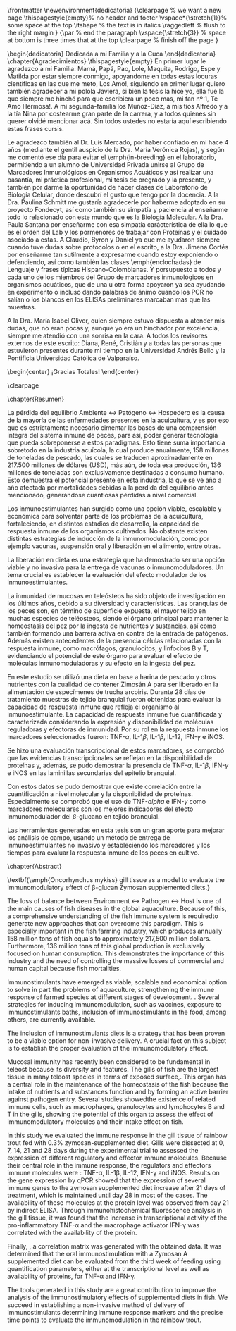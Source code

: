 \frontmatter
\newenvironment{dedicatoria}
  {\clearpage           % we want a new page
   \thispagestyle{empty}% no header and footer
   \vspace*{\stretch{1}}% some space at the top 
   \itshape             % the text is in italics
   \raggedleft          % flush to the right margin
  }
  {\par % end the paragraph
   \vspace{\stretch{3}} % space at bottom is three times that at the top
   \clearpage           % finish off the page
  }

\begin{dedicatoria}
	Dedicada a mi Familia y a la Cuca
\end{dedicatoria}
\chapter{Agradecimientos}
\thispagestyle{empty}
En primer lugar le agradezco a mi Familia: Mamá, Papá, Pao, Lole, Maquita, Rodrigo, Espe y Matilda por estar siempre conmigo, apoyandome en todas estas locuras científicas en las que me meto, Los Amo!, siguiendo en primer lugar quiero también agradecer a mi polola Javiera, si bien la tesis la hice yo, ella fue la que siempre me hinchó para que escribiera un poco mas, mi fan nº 1, Te Amo Hermosa!. A mi segunda-familia los Muñoz-Díaz, a mis tios Alfredo y a la tía Nina por costearme gran parte de la carrera, y a todos quienes sin querer olvidé mencionar acá. Sin todos ustedes no estaría aquí escribiendo estas frases cursis.

Le agradezco también al Dr. Luis Mercado, por haber confiado en mi hace 4 años (mediante el gentil auspicio de la Dra. María Verónica Rojas), y según me comentó ese día para evitar el \emph{in-breeding} en el laboratorio, permitiendo a un alumno de Universidad Privada unirse al Grupo de Marcadores Inmunológicos en Organismos Acuáticos y así realizar una pasantía, mi práctica profesional, mi tesis de pregrado y la presente, y también por darme la oportunidad de hacer clases de Laboratorio de Biología Celular, donde descubrí el gusto que tengo por la docencia.
A la Dra. Paulina Schmitt me gustaría agradecerle por haberme adoptado en su proyecto Fondecyt, así como también su simpatía y paciencia al enseñarme todo lo relacionado con este mundo que es la Biología Molecular. A la Dra. Paula Santana por enseñarme con esa simpatía carácterística de ella lo que es el orden del Lab y los pormenores de trabajar con Proteínas y el cuidado asociado a estas. A Claudio,  Byron y Daniel ya que me ayudaron siempre cuando tuve dudas sobre protocolos o en el escrito, a la Dra. Jimena Cortés por enseñarme tan sutilmente a expresarme cuando estoy exponiendo o defendiendo, así como también las clases \emph{enclochadas} de Lenguaje y frases típicas Hispano-Colombianas. Y porsupuesto a todos y cada uno de los miembros del Grupo de marcadores inmunológicos en organismos acuáticos, que de una u otra forma apoyaron ya sea ayudando en experimento o incluso dando palabras de ánimo cuando los PCR no salían o los blancos en los ELISAs preliminares marcaban mas que las muestras.

A la Dra. María Isabel Oliver, quien siempre estuvo dispuesta a atender mis dudas, que no eran pocas y, aunque yo era un hinchador por excelencia, siempre me atendió con una sonrisa en la cara. A todos los revisores externos de este escrito: Diana, René, Cristián y a todas las personas que estuvieron presentes durante mi tiempo en la Universidad Andrés Bello y la Pontificia Universidad Católica de Valparaíso.

\begin{center}
	¡Gracias Totales!
\end{center}

\clearpage

\chapter{Resumen}

La pérdida del equilibrio Ambiente $\leftrightarrow$ Patógeno $\leftrightarrow$ Hospedero es la causa de la mayoría de las enfermedades presentes en la acuicultura, y es por eso que es estrictamente necesario cimentar las bases de una comprensión íntegra del sistema inmune de peces, para así, poder generar tecnología que pueda sobreponerse a estos paradigmas. Esto tiene suma importancia sobretodo en la industria acuícola, la cual produce anualmente, 158 millones de toneladas de pescado, las cuales se traducen aproximadamente en 217.500 millones de dólares (USD), más aún, de toda esa producción, 136 millones de toneladas son exclusivamente destinadas a consumo humano. Esto demuestra el potencial presente en esta industria, la que se ve año a año afectada por mortalidades debidas a la perdida del equilibrio antes mencionado, generándose cuantiosas pérdidas a nivel comercial. 

Los inmunoestimulantes han surgido como una opción viable, escalable y económica para solventar parte de los problemas de la acuicultura, fortaleciendo, en distintos estadíos de desarrollo, la capacidad de respuesta inmune de los organismos cultivados. No obstante existen distintas estrategias de inducción de la inmunomodulación, como por ejemplo vacunas, suspensión oral y liberación en el alimento, entre otras.

La liberación en dieta es una estrategia que ha demostrado ser una opción viable y no invasiva para la entrega de vacunas o inmunomoduladores. Un tema crucial es establecer la evaluación del efecto modulador de los inmunoestimulantes.

La inmunidad de mucosas en teleósteos ha sido objeto de investigación en los últimos años, debido a su diversidad y características. Las branquias de los peces son, en término de superficie expuesta, el mayor tejido en muchas especies de teléosteos, siendo el órgano principal para mantener la homeostasis del pez por la ingesta de nutrientes y sustancias, así como también formando una barrera activa en contra de la entrada de patógenos. Además existen antecedentes de la presencia células relacionadas con la respuesta inmune, como macrófagos, granulocitos, y linfocitos B y T, evidenciando el potencial de este órgano para evaluar el efecto de moléculas inmunomoduladoras y su efecto en la ingesta del pez.

En este estudio se utilizó una dieta en base a harina de pescado y otros nutrientes con la cualidad de contener Zimosán A para ser liberado en la alimentación de especímenes de trucha arcoiris. Durante 28 días de tratamiento muestras de tejido branquial fueron obtenidas para evaluar la capacidad de respuesta inmune que refleja el organismo al inmunoestimulante. La capacidad de respuesta inmune fue cuantificada y caracterizada considerando la expresión y disponibilidad de moléculas reguladoras y efectoras de inmunidad. Por su rol en la respuesta inmune los marcadores seleccionados fueron: TNF-$\alpha$, IL-1$\beta$, IL-1$\beta$, IL-12, IFN-$\gamma$ e iNOS.

Se hizo una evaluación transcripcional de estos marcadores, se comprobó que las evidencias transcripcionales se reflejan en la disponibilidad de proteínas y, además, se pudo demostrar la presencia de TNF-$\alpha$, IL-1$\beta$, IFN-$\gamma$ e iNOS en las laminillas secundarias del epitelio branquial.

Con estos datos se pudo demostrar que existe correlación entre la cuantificación a nivel molecular y la disponibilidad de proteínas. Especialmente se comprobó que el uso de TNF-$alpha$ e IFN-$\gamma$ como marcadores moleculares son los mejores indicadores del efecto inmunomodulador del $\beta$-glucano en tejido branquial.

Las herramientas generadas en esta tesis son un gran aporte para mejorar los análisis de campo, usando un método de entrega de inmunoestimulantes no invasivo y estableciendo los marcadores y los tiempos para evaluar la respuesta inmune de los peces en cultivo.



\chapter{Abstract}

\textbf{\emph{Oncorhynchus mykiss} gill tissue as a model to evaluate the immunomodulatory effect of β-glucan Zymosan supplemented diets.}

The loss of balance between Environment $\leftrightarrow$ Pathogen $\leftrightarrow$ Host is one of the main causes of fish diseases in the global aquaculture. Because of this,  a comprehensive understanding of the fish immune system is requiredto generate new approaches that can overcome this paradigm. This is especially important in the fish farming industry, which produces annually 158 million tons of fish equals to approximately 217,500 million dollars. Furthermore, 136 million tons of this global production is exclusively focused on human consumption. This demonstrates the importance of this industry and the need of controlling the massive losses of commercial and human capital because fish mortalities. 

Immunostimulants have emerged as viable, scalable and economical option to solve in part the problems of aquaculture, strengthening the immune response of farmed species at different stages of development.  . Several strategies for inducing immunomodulation, such as vaccines, exposure to immunostimulants baths, inclusion of immunostimulants  in the food,  among others, are currently available.

The inclusion of immunostimulants diets is a strategy that has been proven to be a viable option for non-invasive delivery. A crucial fact on this subject is to establish the proper evaluation of the immunomodulatory effect. 

Mucosal immunity has recently been considered to be fundamental in teleost because its diversity and features. The gills of fish are the largest tissue in many teleost species in terms of exposed surface,. This organ  has a central role in the maintenance of the homeostasis of the fish because the intake of nutrients and substances function and by forming an active barrier against pathogen entry. Several studies showedthe existence of related immune cells, such as macrophages, granulocytes and lymphocytes B and T in the gills, showing the potential of this organ to assess the effect of immunomodulatory molecules and their intake effect on fish. 

In this study we evaluated the immune response in the gill tissue of rainbow trout fed with 0.3\% zymosan-supplemented diet. Gills were dissected at 0, 7, 14, 21 and 28 days during the experimental trial to assessed the expression of different regulatory and effector immune molecules.
Because their central role in the immune response, the regulators and effectors immune molecules were  : TNF-α, IL-1β, IL-12, IFN-γ and iNOS. Results on the gene expression by qPCR showed that the expression of several immune genes to the zymosan supplemented diet increase after 21 days of treatment, which is maintained until day 28 in most of the cases. The availability of these molecules at the protein level was observed from day 21 by indirect ELISA. Through immunohistochemical fluorescence analysis in the gill tissue, it was found that the increase in transcriptional activity of the pro-inflammatory TNF-α and the macrophage activator IFN-γ was correlated with the availability of the protein. 

Finally, , a correlation matrix was generated with the obtained data. It was determined that the oral immunostimulation with a Zymosan A supplemented diet can be evaluated from the third week of feeding using quantification parameters, either at the transcriptional level as well as availability of proteins, for TNF-α and IFN-γ. 

The tools generated in this study are a great contribution to improve the analysis of the immunostimulatory effects of supplemented diets in fish. We succeed in establishing a non-invasive method of delivery of immunostimulants determining immune response markers and the precise time points to evaluate the immunomodulation in  the rainbow trout.